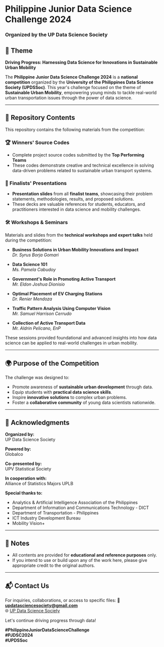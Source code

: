 # Philippine Junior Data Science Challenge 2024  
### Organized by the UP Data Science Society  

## 🚀 Theme  
**Driving Progress: Harnessing Data Science for Innovations in Sustainable Urban Mobility**

The **Philippine Junior Data Science Challenge 2024** is a **national competition** organized by the **University of the Philippines Data Science Society (UPDSSoc)**. This year's challenge focused on the theme of **Sustainable Urban Mobility**, empowering young minds to tackle real-world urban transportation issues through the power of data science.

---

## 📁 Repository Contents

This repository contains the following materials from the competition:

### 🏆 Winners' Source Codes
- Complete project source codes submitted by the **Top Performing Teams**
- These codes demonstrate creative and technical excellence in solving data-driven problems related to sustainable urban transport systems.

### 🎤 Finalists' Presentations
- **Presentation slides** from all **finalist teams**, showcasing their problem statements, methodologies, results, and proposed solutions.
- These decks are valuable references for students, educators, and practitioners interested in data science and mobility challenges.

### 🛠️ Workshops & Seminars
Materials and slides from the **technical workshops and expert talks** held during the competition:

- **Business Solutions in Urban Mobility Innovations and Impact**  
  *Dr. Syrus Borja Gomari*

- **Data Science 101**  
  *Ms. Pamela Cabudoy*

- **Government's Role in Promoting Active Transport**  
  *Mr. Eldon Joshua Dionisio*

- **Optimal Placement of EV Charging Stations**  
  *Dr. Renier Mendoza*

- **Traffic Pattern Analysis Using Computer Vision**  
  *Mr. Samuel Harrison Cerrudo*

- **Collection of Active Transport Data**  
  *Mr. Aldrin Pelicano, EnP*

These sessions provided foundational and advanced insights into how data science can be applied to real-world challenges in urban mobility.

---

## 🌍 Purpose of the Competition

The challenge was designed to:
- Promote awareness of **sustainable urban development** through data.
- Equip students with **practical data science skills**.
- Inspire **innovative solutions** to complex urban problems.
- Foster a **collaborative community** of young data scientists nationwide.

---

## 📣 Acknowledgments

**Organized by:**  
UP Data Science Society  

**Powered by:**  
Globalco  

**Co-presented by:**  
UPV Statistical Society  

**In cooperation with:**  
Alliance of Statistics Majors UPLB  

**Special thanks to:**  
- Analytics & Artificial Intelligence Association of the Philippines  
- Department of Information and Communications Technology - DICT  
- Department of Transportation - Philippines  
- ICT Industry Development Bureau  
- Mobility Vision+  
---

## 📌 Notes

- All contents are provided for **educational and reference purposes** only.
- If you intend to use or build upon any of the work here, please give appropriate credit to the original authors.

---

## 📬 Contact Us

For inquiries, collaborations, or access to specific files:
📧 **updatasciencesociety@gmail.com**  
🌐 [UP Data Science Society](https://www.facebook.com/updatasciencesociety)  

Let's continue driving progress through data!

**#PhilippineJuniorDataScienceChallenge**  
**#PJDSC2024**  
**#UPDSSoc**
